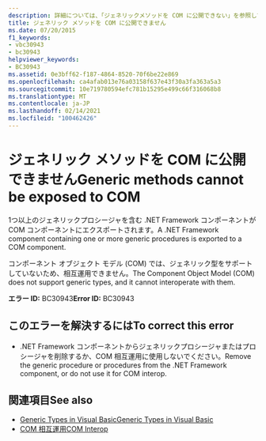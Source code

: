```yaml
---
description: 詳細については、「ジェネリックメソッドを COM に公開できない」を参照してください。
title: ジェネリック メソッドを COM に公開できません
ms.date: 07/20/2015
f1_keywords:
- vbc30943
- bc30943
helpviewer_keywords:
- BC30943
ms.assetid: 0e3bff62-f187-4864-8520-70f6be22e869
ms.openlocfilehash: ca4afab013e76a03158f637e43f30a3fa363a5a3
ms.sourcegitcommit: 10e719780594efc781b15295e499c66f316068b8
ms.translationtype: MT
ms.contentlocale: ja-JP
ms.lasthandoff: 02/14/2021
ms.locfileid: "100462426"
---
```

# <a name="generic-methods-cannot-be-exposed-to-com"></a><span data-ttu-id="22bfa-103">ジェネリック メソッドを COM に公開できません</span><span class="sxs-lookup"><span data-stu-id="22bfa-103">Generic methods cannot be exposed to COM</span></span>

<span data-ttu-id="22bfa-104">1つ以上のジェネリックプロシージャを含む .NET Framework コンポーネントが COM コンポーネントにエクスポートされます。</span><span class="sxs-lookup"><span data-stu-id="22bfa-104">A .NET Framework component containing one or more generic procedures is exported to a COM component.</span></span>  
  
 <span data-ttu-id="22bfa-105">コンポーネント オブジェクト モデル (COM) では、ジェネリック型をサポートしていないため、相互運用できません。</span><span class="sxs-lookup"><span data-stu-id="22bfa-105">The Component Object Model (COM) does not support generic types, and it cannot interoperate with them.</span></span>  
  
 <span data-ttu-id="22bfa-106">**エラー ID:** BC30943</span><span class="sxs-lookup"><span data-stu-id="22bfa-106">**Error ID:** BC30943</span></span>  
  
## <a name="to-correct-this-error"></a><span data-ttu-id="22bfa-107">このエラーを解決するには</span><span class="sxs-lookup"><span data-stu-id="22bfa-107">To correct this error</span></span>  
  
- <span data-ttu-id="22bfa-108">.NET Framework コンポーネントからジェネリックプロシージャまたはプロシージャを削除するか、COM 相互運用に使用しないでください。</span><span class="sxs-lookup"><span data-stu-id="22bfa-108">Remove the generic procedure or procedures from the .NET Framework component, or do not use it for COM interop.</span></span>  
  
## <a name="see-also"></a><span data-ttu-id="22bfa-109">関連項目</span><span class="sxs-lookup"><span data-stu-id="22bfa-109">See also</span></span>

- [<span data-ttu-id="22bfa-110">Generic Types in Visual Basic</span><span class="sxs-lookup"><span data-stu-id="22bfa-110">Generic Types in Visual Basic</span></span>](../programming-guide/language-features/data-types/generic-types.md)
- [<span data-ttu-id="22bfa-111">COM 相互運用</span><span class="sxs-lookup"><span data-stu-id="22bfa-111">COM Interop</span></span>](../programming-guide/com-interop/index.md)
